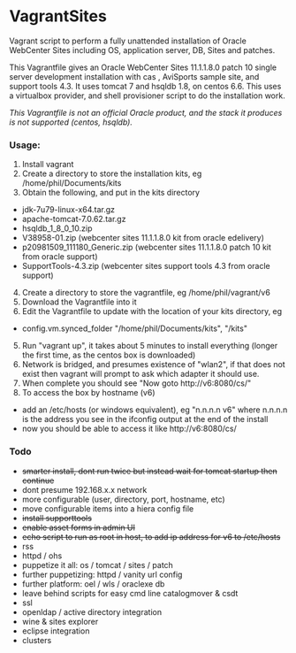 # VagrantSites
Vagrant script to perform a fully unattended installation of Oracle WebCenter Sites including OS, application server, DB, Sites and patches.

This Vagrantfile gives an Oracle WebCenter Sites 11.1.1.8.0 patch 10 single server development installation with cas , AviSports sample site, and support tools 4.3. It uses tomcat 7 and hsqldb 1.8, on centos 6.6. This uses a virtualbox provider, and shell provisioner script to do the installation work.

*This Vagrantfile is not an official Oracle product, and the stack it produces is not supported (centos, hsqldb).*

### Usage:

1. Install vagrant
2. Create a directory to store the installation kits, eg /home/phil/Documents/kits
3. Obtain the following, and put in the kits directory
  * jdk-7u79-linux-x64.tar.gz
  * apache-tomcat-7.0.62.tar.gz
  * hsqldb_1_8_0_10.zip
  * V38958-01.zip (webcenter sites 11.1.1.8.0 kit from oracle edelivery)
  * p20981509_111180_Generic.zip (webcenter sites 11.1.1.8.0 patch 10 kit from oracle support)
  * SupportTools-4.3.zip (webcenter sites support tools 4.3 from oracle support)
4. Create a directory to store the vagrantfile, eg /home/phil/vagrant/v6
5. Download the Vagrantfile into it
6. Edit the Vagrantfile to update with the location of your kits directory, eg
  * config.vm.synced_folder "/home/phil/Documents/kits", "/kits"
5. Run "vagrant up", it takes about 5 minutes to install everything (longer the first time, as the centos box is downloaded)
6. Network is bridged, and presumes existence of "wlan2", if that does not exist then vagrant will prompt to ask which adapter it should use.
7. When complete you should see "Now goto http://v6:8080/cs/"
8. To access the box by hostname (v6)
  * add an /etc/hosts (or windows equivalent), eg "n.n.n.n v6" where n.n.n.n is the address you see in the ifconfig output at the end of the install
  * now you should be able to access it like http://v6:8080/cs/

### Todo


* ~~smarter install, dont run twice but instead wait for tomcat startup then continue~~
* dont presume 192.168.x.x network
* more configurable (user, directory, port, hostname, etc)
* move configurable items into a hiera config file
* ~~install supporttools~~
* ~~enable asset forms in admin UI~~
* ~~echo script to run as root in host, to add ip address for v6 to /etc/hosts~~
* rss
* httpd / ohs
* puppetize it all: os / tomcat / sites / patch
* further puppetizing: httpd / vanity url config
* further platform: oel / wls / oraclexe db
* leave behind scripts for easy cmd line catalogmover & csdt
* ssl
* openldap / active directory integration
* wine & sites explorer
* eclipse integration
* clusters

